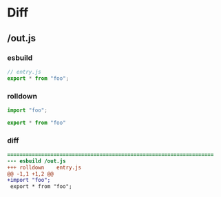# Diff
## /out.js
### esbuild
```js
// entry.js
export * from "foo";
```
### rolldown
```js
import "foo";

export * from "foo"


```
### diff
```diff
===================================================================
--- esbuild	/out.js
+++ rolldown	entry.js
@@ -1,1 +1,2 @@
+import "foo";
 export * from "foo";

```